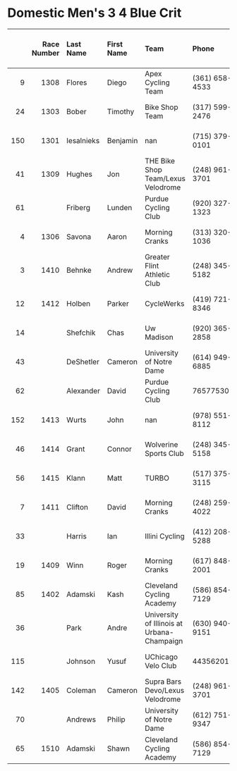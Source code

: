# Domestic Men's 3 4 Blue Crit

|     |   Race Number | Last Name   | First Name   | Team                                       | Phone          | Emergency Contact   | Emergency Phone   |   USAC License | ZIP        |   USAC Category Road | Category Entered / Merchandise Ordered   |
|----:|--------------:|:------------|:-------------|:-------------------------------------------|:---------------|:--------------------|:------------------|---------------:|:-----------|---------------------:|:-----------------------------------------|
|   9 |          1308 | Flores      | Diego        | Apex Cycling Team                          | (361) 658-4533 | Sarah Weihe         | (319) 330-5023    |         557164 | 43460      |                    3 | Domestic Men's 3/4 Blue Crit             |
|  24 |          1303 | Bober       | Timothy      | Bike Shop Team                             | (317) 599-2476 | Lori Bober          | (810) 599-9530    |         504054 | 48073      |                    3 | Domestic Men's 3/4 Blue Crit             |
| 150 |          1301 | Iesalnieks  | Benjamin     | nan                                        | (715) 379-0101 | Ray Iesalnieks      | (715) 803-8992    |         576362 | 53705      |                    3 | Domestic Men's 3/4 Blue Crit             |
|  41 |          1309 | Hughes      | Jon          | THE Bike Shop Team/Lexus Velodrome         | (248) 961-3701 | Shina hughes        | (248) 210-5305    |         104765 | 48206      |                    3 | Domestic Men's 3/4 Blue Crit             |
|  61 |               | Friberg     | Lunden       | Purdue Cycling Club                        | (920) 327-1323 | Gabi Mazion         | (952) 446-5235    |         423445 | 54301      |                    3 | Domestic Men's 3/4 Blue Crit             |
|   4 |          1306 | Savona      | Aaron        | Morning Cranks                             | (313) 320-1036 | Aaron Savona        | (313) 320-1036    |         517763 | 48067      |                    3 | Domestic Men's 3/4 Blue Crit             |
|   3 |          1410 | Behnke      | Andrew       | Greater Flint Athletic Club                | (248) 345-5182 | Megan Behnke        | (810) 853-1299    |         454679 | 48451      |                    4 | Domestic Men's 3/4 Blue Crit             |
|  12 |          1412 | Holben      | Parker       | CycleWerks                                 | (419) 721-8346 | Gabrielle Schmucker | (419) 721-8886    |         579307 | 43460      |                    4 | Domestic Men's 3/4 Blue Crit             |
|  14 |               | Shefchik    | Chas         | Uw Madison                                 | (920) 365-2858 | Joe Shefchik        | (920) 265-6235    |         579073 | 54217      |                    4 | Domestic Men's 3/4 Blue Crit             |
|  43 |               | DeShetler   | Cameron      | University of Notre Dame                   | (614) 949-6885 | Lori DeShetler      | (614) 949-6885    |         593847 | 43054      |                    4 | Domestic Men's 3/4 Blue Crit             |
|  62 |               | Alexander   | David        | Purdue Cycling Club                        | 7657753083     | Madison Vaughn      | (314) 239-4403    |         632796 | 47906      |                    4 | Domestic Men's 3/4 Blue Crit             |
| 152 |          1413 | Wurts       | John         | nan                                        | (978) 551-8112 | Elizabeth Odil      | (248) 720-9813    |         398127 | 48067      |                    4 | Domestic Men's 3/4 Blue Crit             |
|  46 |          1414 | Grant       | Connor       | Wolverine Sports Club                      | (248) 345-5158 | Renee Grant         | (248) 345-5152    |         623472 | 48201      |                    4 | Domestic Men's 3/4 Blue Crit             |
|  56 |          1415 | Klann       | Matt         | TURBO                                      | (517) 375-3115 | Greg                | (517) 294-1136    |         646779 | 48843      |                    4 | Domestic Men's 3/4 Blue Crit             |
|   7 |          1411 | Clifton     | David        | Morning Cranks                             | (248) 259-4022 | Ann Rayford         | (586) 612-3487    |         444760 | 48381      |                    4 | Domestic Men's 3/4 Blue Crit             |
|  33 |               | Harris      | Ian          | Illini Cycling                             | (412) 208-5288 | Sandra Harris       | (412) 398-2227    |         619024 | 61874      |                    4 | Domestic Men's 3/4 Blue Crit             |
|  19 |          1409 | Winn        | Roger        | Morning Cranks                             | (617) 848-2001 | Erin Dwyer          | (617) 821-4159    |         589159 | 48221-2724 |                    4 | Domestic Men's 3/4 Blue Crit             |
|  85 |          1402 | Adamski     | Kash         | Cleveland Cycling Academy                  | (586) 854-7129 | Shawn Adamski       | (586) 854-7129    |         620110 | 48304      |                    4 | Domestic Men's 3/4 Blue Crit             |
|  36 |               | Park        | Andre        | University of Illinois at Urbana-Champaign | (630) 940-9151 | Ruchen Tang         | (217) 305-1965    |         615973 | 60564      |                    4 | Domestic Men's 3/4 Blue Crit             |
| 115 |               | Johnson     | Yusuf        | UChicago Velo Club                         | 4435620126     | Kate Lechner        | 4436519960        |         654776 | 60637      |                    4 | Domestic Men's 3/4 Blue Crit             |
| 142 |          1405 | Coleman     | Cameron      | Supra Bars Devo/Lexus Velodrome            | (248) 961-3701 | Jon                 | (248) 961-3701    |         617372 | 48205      |                    4 | Domestic Men's 3/4 Blue Crit             |
|  70 |               | Andrews     | Philip       | University of Notre Dame                   | (612) 751-9347 | Debbie Andrews      | (612) 709-4173    |         565569 | 46637      |                    5 | Domestic Men's 3/4 Blue Crit             |
|  65 |          1510 | Adamski     | Shawn        | Cleveland Cycling Academy                  | (586) 854-7129 | Hope Adamski        | (586) 212-5154    |         114406 | 48304      |                    5 | Domestic Men's 3/4 Blue Crit             |